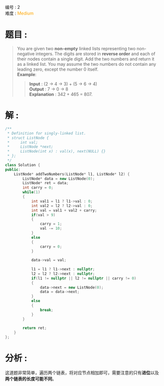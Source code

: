 编号 : 2      
难度 : <font color="orange">Medium</font>

# 题目 :   

> You are given two **non-empty** linked lists representing two non-negative integers. The digits are stored in **reverse order** and each of their nodes contain a single digit. Add the two numbers and return it as a linked list.
>You may assume the two numbers do not contain any leading zero, except the number 0 itself.  
>**Example**:  
>>**Input** : (2 -> 4 -> 3) + (5 -> 6 -> 4)  
>>**Output** : 7 -> 0 -> 8  
>>**Explanation** : 342 + 465 = 807.  

# 解 :  
```Cpp
/**
 * Definition for singly-linked list.
 * struct ListNode {
 *     int val;
 *     ListNode *next;
 *     ListNode(int x) : val(x), next(NULL) {}
 * };
 */
class Solution {
public:
    ListNode* addTwoNumbers(ListNode* l1, ListNode* l2) {
        ListNode* data = new ListNode(0);
        ListNode* ret = data;
        int carry = 0;
        while(1)
        {
            int val1 = l1 ? l1->val : 0;
            int val2 = l2 ? l2->val : 0;
            int val = val1 + val2 + carry;
            if(val > 9)
            {
                carry = 1;
                val -= 10;
            }
            else
            {
                carry = 0;
            }
            
            data->val = val;
            
            l1 = l1 ? l1->next : nullptr;
            l2 = l2 ? l2->next : nullptr;
            if(l1 != nullptr || l2 != nullptr || carry != 0)
            {  
                data->next = new ListNode(0);
                data = data->next;
            }
            else
            {
                break;
            }
        }
    
        return ret;
    }
};
```

# 分析 :
这道题非常简单，遍历两个链表，将对应节点相加即可，需要注意的只有**进位**以及**两个链表的长度可能不同**。